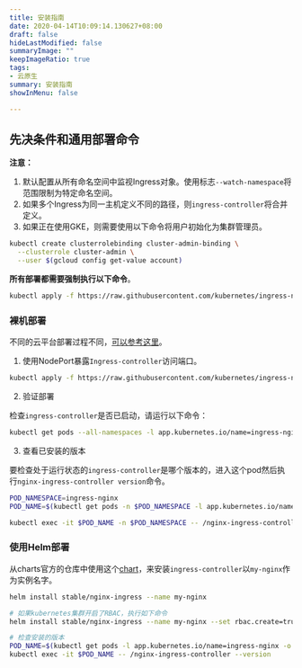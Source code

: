 ```yaml
---
title: 安装指南
date: 2020-04-14T10:09:14.130627+08:00
draft: false
hideLastModified: false
summaryImage: ""
keepImageRatio: true
tags:
- 云原生
summary: 安装指南
showInMenu: false

---
```


## 先决条件和通用部署命令

**注意：**

1. 默认配置从所有命名空间中监视Ingress对象。使用标志`--watch-namespace`将范围限制为特定命名空间。
2. 如果多个Ingress为同一主机定义不同的路径，则`ingress-controller`将合并定义。
3. 如果正在使用GKE，则需要使用以下命令将用户初始化为集群管理员。

```bash
kubectl create clusterrolebinding cluster-admin-binding \
  --clusterrole cluster-admin \
  --user $(gcloud config get-value account)
```

**所有部署都需要强制执行以下命令**。

```bash
kubectl apply -f https://raw.githubusercontent.com/kubernetes/ingress-nginx/master/deploy/static/mandatory.yaml
```

### 裸机部署

不同的云平台部署过程不同，[可以参考这里](https://kubernetes.github.io/ingress-nginx/deploy/#provider-specific-steps)。

1. 使用NodePort暴露`Ingress-controller`访问端口。

```bash
kubectl apply -f https://raw.githubusercontent.com/kubernetes/ingress-nginx/master/deploy/static/provider/baremetal/service-nodeport.yaml
```

2. 验证部署

检查`ingress-controller`是否已启动，请运行以下命令：

```bash
kubectl get pods --all-namespaces -l app.kubernetes.io/name=ingress-nginx --watch
```

3. 查看已安装的版本

要检查处于运行状态的`ingress-controller`是哪个版本的，进入这个pod然后执行`nginx-ingress-controller version`命令。

```bash
POD_NAMESPACE=ingress-nginx
POD_NAME=$(kubectl get pods -n $POD_NAMESPACE -l app.kubernetes.io/name=ingress-nginx -o jsonpath='{.items[0].metadata.name}')

kubectl exec -it $POD_NAME -n $POD_NAMESPACE -- /nginx-ingress-controller --version
```

### 使用Helm部署

从charts官方的仓库中使用这个[chart](https://github.com/kubernetes/charts/tree/master/stable/nginx-ingress)，来安装`ingress-controller`以`my-nginx`作为实例名字。

```bash
helm install stable/nginx-ingress --name my-nginx

# 如果kubernetes集群开启了RBAC，执行如下命令
helm install stable/nginx-ingress --name my-nginx --set rbac.create=true

# 检查安装的版本
POD_NAME=$(kubectl get pods -l app.kubernetes.io/name=ingress-nginx -o jsonpath='{.items[0].metadata.name}')
kubectl exec -it $POD_NAME -- /nginx-ingress-controller --version
```
